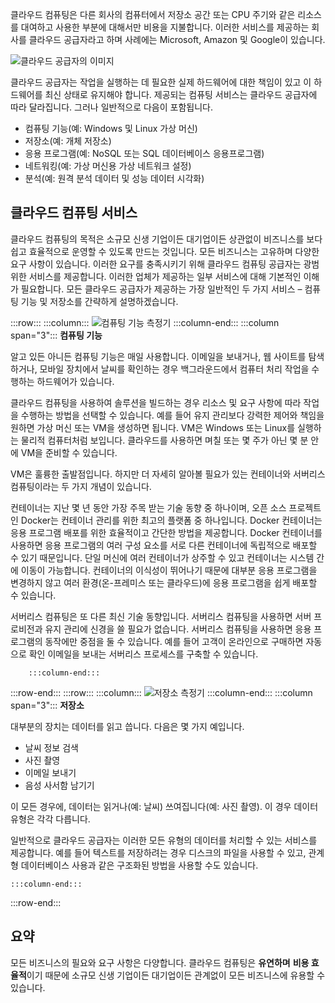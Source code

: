 클라우드 컴퓨팅은 다른 회사의 컴퓨터에서 저장소 공간 또는 CPU 주기와 같은 리소스를 대여하고 사용한 부분에 대해서만 비용을 지불합니다. 이러한 서비스를 제공하는 회사를 클라우드 공급자라고 하며 사례에는 Microsoft, Amazon 및 Google이 있습니다.

![클라우드 공급자의 이미지](../media/2-cloud-providers.png)

클라우드 공급자는 작업을 실행하는 데 필요한 실제 하드웨어에 대한 책임이 있고 이 하드웨어를 최신 상태로 유지해야 합니다. 제공되는 컴퓨팅 서비스는 클라우드 공급자에 따라 달라집니다. 그러나 일반적으로 다음이 포함됩니다.

- 컴퓨팅 기능(예: Windows 및 Linux 가상 머신)
- 저장소(예: 개체 저장소)
- 응용 프로그램(예: NoSQL 또는 SQL 데이터베이스 응용프로그램)
- 네트워킹(예: 가상 머신용 가상 네트워크 설정)
- 분석(예: 원격 분석 데이터 및 성능 데이터 시각화)

## <a name="cloud-computing-services"></a>클라우드 컴퓨팅 서비스

클라우드 컴퓨팅의 목적은 소규모 신생 기업이든 대기업이든 상관없이 비즈니스를 보다 쉽고 효율적으로 운영할 수 있도록 만드는 것입니다. 모든 비즈니스는 고유하며 다양한 요구 사항이 있습니다. 이러한 요구를 충족시키기 위해 클라우드 컴퓨팅 공급자는 광범위한 서비스를 제공합니다.
이러한 업체가 제공하는 일부 서비스에 대해 기본적인 이해가 필요합니다. 모든 클라우드 공급자가 제공하는 가장 일반적인 두 가지 서비스 &ndash; 컴퓨팅 기능 및 저장소를 간략하게 설명하겠습니다.

:::row:::
    :::column:::
        ![컴퓨팅 기능 측정기](../media/2-compute-power.png)
    :::column-end:::
    :::column span="3"::: **컴퓨팅 기능**

알고 있든 아니든 컴퓨팅 기능은 매일 사용합니다. 이메일을 보내거나, 웹 사이트를 탐색하거나, 모바일 장치에서 날씨를 확인하는 경우 백그라운드에서 컴퓨터 처리 작업을 수행하는 하드웨어가 있습니다.

클라우드 컴퓨팅을 사용하여 솔루션을 빌드하는 경우 리소스 및 요구 사항에 따라 작업을 수행하는 방법을 선택할 수 있습니다. 예를 들어 유지 관리보다 강력한 제어와 책임을 원하면 가상 머신 또는 VM을 생성하면 됩니다. VM은 Windows 또는 Linux를 실행하는 물리적 컴퓨터처럼 보입니다. 클라우드를 사용하면 며칠 또는 몇 주가 아닌 몇 분 안에 VM을 준비할 수 있습니다.

VM은 훌륭한 출발점입니다. 하지만 더 자세히 알아볼 필요가 있는 컨테이너와 서버리스 컴퓨팅이라는 두 가지 개념이 있습니다.

컨테이너는 지난 몇 년 동안 가장 주목 받는 기술 동향 중 하나이며, 오픈 소스 프로젝트인 Docker는 컨테이너 관리를 위한 최고의 플랫폼 중 하나입니다. Docker 컨테이너는 응용 프로그램 배포를 위한 효율적이고 간단한 방법을 제공합니다. Docker 컨테이너를 사용하면 응용 프로그램의 여러 구성 요소를 서로 다른 컨테이너에 독립적으로 배포할 수 있기 때문입니다. 단일 머신에 여러 컨테이너가 상주할 수 있고 컨테이너는 시스템 간에 이동이 가능합니다. 컨테이너의 이식성이 뛰어나기 때문에 대부분 응용 프로그램을 변경하지 않고 여러 환경(온-프레미스 또는 클라우드)에 응용 프로그램을 쉽게 배포할 수 있습니다.

서버리스 컴퓨팅은 또 다른 최신 기술 동향입니다. 서버리스 컴퓨팅을 사용하면 서버 프로비전과 유지 관리에 신경을 쓸 필요가 없습니다. 서버리스 컴퓨팅을 사용하면 응용 프로그램의 동작에만 중점을 둘 수 있습니다. 예를 들어 고객이 온라인으로 구매하면 자동으로 확인 이메일을 보내는 서버리스 프로세스를 구축할 수 있습니다.

        :::column-end:::
:::row-end:::
 :::row:::
    :::column:::
        ![저장소 측정기](../media/2-storage.png)
    :::column-end:::
    :::column span="3"::: **저장소**

대부분의 장치는 데이터를 읽고 씁니다. 다음은 몇 가지 예입니다.

- 날씨 정보 검색
- 사진 촬영
- 이메일 보내기
- 음성 사서함 남기기

이 모든 경우에, 데이터는 읽거나(예: 날씨) 쓰여집니다(예: 사진 촬영). 이 경우 데이터 유형은 각각 다릅니다.

일반적으로 클라우드 공급자는 이러한 모든 유형의 데이터를 처리할 수 있는 서비스를 제공합니다. 예를 들어 텍스트를 저장하려는 경우 디스크의 파일을 사용할 수 있고, 관계형 데이터베이스 사용과 같은 구조화된 방법을 사용할 수도 있습니다.

    :::column-end:::
:::row-end:::

## <a name="summary"></a>요약

모든 비즈니스의 필요와 요구 사항은 다양합니다. 클라우드 컴퓨팅은 **유연하며** **비용 효율적**이기 때문에 소규모 신생 기업이든 대기업이든 관계없이 모든 비즈니스에 유용할 수 있습니다.
